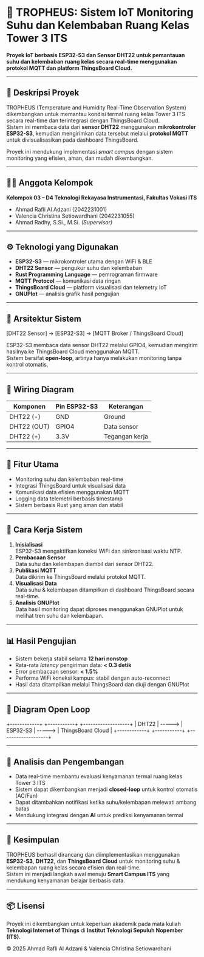 # 🏫 TROPHEUS: Sistem IoT Monitoring Suhu dan Kelembaban Ruang Kelas Tower 3 ITS

**Proyek IoT berbasis ESP32-S3 dan Sensor DHT22 untuk pemantauan suhu dan kelembaban ruang kelas secara real-time menggunakan protokol MQTT dan platform ThingsBoard Cloud.**

---

## 📖 Deskripsi Proyek

TROPHEUS (Temperature and Humidity Real-Time Observation System) dikembangkan untuk memantau kondisi termal ruang kelas Tower 3 ITS secara real-time dan terintegrasi dengan ThingsBoard Cloud.  
Sistem ini membaca data dari **sensor DHT22** menggunakan **mikrokontroler ESP32-S3**, kemudian mengirimkan data tersebut melalui **protokol MQTT** untuk divisualisasikan pada dashboard ThingsBoard.

Proyek ini mendukung implementasi _smart campus_ dengan sistem monitoring yang efisien, aman, dan mudah dikembangkan.

---

## 👨‍💻 Anggota Kelompok

**Kelompok 03 – D4 Teknologi Rekayasa Instrumentasi, Fakultas Vokasi ITS**  
- Ahmad Rafli Al Adzani (2042231001)  
- Valencia Christina Setiowardhani (2042231055)  
- Ahmad Radhy, S.Si., M.Si. *(Supervisor)*  

---

## ⚙️ Teknologi yang Digunakan

- **ESP32-S3** — mikrokontroler utama dengan WiFi & BLE  
- **DHT22 Sensor** — pengukur suhu dan kelembaban  
- **Rust Programming Language** — pemrograman firmware  
- **MQTT Protocol** — komunikasi data ringan  
- **ThingsBoard Cloud** — platform visualisasi dan telemetry IoT  
- **GNUPlot** — analisis grafik hasil pengujian  

---

## 🧩 Arsitektur Sistem
[DHT22 Sensor] → [ESP32-S3] → [MQTT Broker / ThingsBoard Cloud]


ESP32-S3 membaca data sensor DHT22 melalui GPIO4, kemudian mengirim hasilnya ke ThingsBoard Cloud menggunakan MQTT.  
Sistem bersifat **open-loop**, artinya hanya melakukan monitoring tanpa kontrol otomatis.

---

## 🔧 Wiring Diagram

| Komponen | Pin ESP32-S3 | Keterangan |
|-----------|---------------|------------|
| DHT22 (-) | GND           | Ground |
| DHT22 (OUT) | GPIO4       | Data sensor |
| DHT22 (+) | 3.3V          | Tegangan kerja |

---

## 🚀 Fitur Utama

- Monitoring suhu dan kelembaban real-time  
- Integrasi ThingsBoard untuk visualisasi data  
- Komunikasi data efisien menggunakan MQTT  
- Logging data telemetri berbasis timestamp  
- Sistem berbasis Rust yang aman dan stabil  

---

## 🧠 Cara Kerja Sistem

1. **Inisialisasi**  
   ESP32-S3 mengaktifkan koneksi WiFi dan sinkronisasi waktu NTP.  
2. **Pembacaan Sensor**  
   Data suhu dan kelembapan diambil dari sensor DHT22.  
3. **Publikasi MQTT**  
   Data dikirim ke ThingsBoard melalui protokol MQTT.  
4. **Visualisasi Data**  
   Data suhu & kelembapan ditampilkan di dashboard ThingsBoard secara real-time.  
5. **Analisis GNUPlot**  
   Data hasil monitoring dapat diproses menggunakan GNUPlot untuk melihat tren suhu dan kelembapan.

---

## 📊 Hasil Pengujian

- Sistem bekerja stabil selama **12 hari nonstop**  
- Rata-rata _latency_ pengiriman data: **< 0.3 detik**  
- Error pembacaan sensor: **< 1.5%**  
- Performa WiFi koneksi kampus: stabil dengan auto-reconnect  
- Hasil data ditampilkan melalui ThingsBoard dan diuji dengan GNUPlot  

---

## 🧩 Diagram Open Loop

+------------+ +-----------+ +-------------------+
| DHT22 | -----> | ESP32-S3 | -----> | ThingsBoard Cloud |
+------------+ +-----------+ +-------------------+


---

## 🧪 Analisis dan Pengembangan

- Data real-time membantu evaluasi kenyamanan termal ruang kelas Tower 3 ITS  
- Sistem dapat dikembangkan menjadi **closed-loop** untuk kontrol otomatis (AC/Fan)  
- Dapat ditambahkan notifikasi ketika suhu/kelembapan melewati ambang batas  
- Mendukung integrasi dengan **AI** untuk prediksi kenyamanan termal  

---

## 🏁 Kesimpulan

TROPHEUS berhasil dirancang dan diimplementasikan menggunakan **ESP32-S3**, **DHT22**, dan **ThingsBoard Cloud** untuk monitoring suhu & kelembapan ruang kelas secara efisien dan real-time.  
Sistem ini menjadi langkah awal menuju **Smart Campus ITS** yang mendukung kenyamanan belajar berbasis data.

---

## 📦 Lisensi

Proyek ini dikembangkan untuk keperluan akademik pada mata kuliah **Teknologi Internet of Things** di **Institut Teknologi Sepuluh Nopember (ITS)**.

© 2025 Ahmad Rafli Al Adzani & Valencia Christina Setiowardhani
